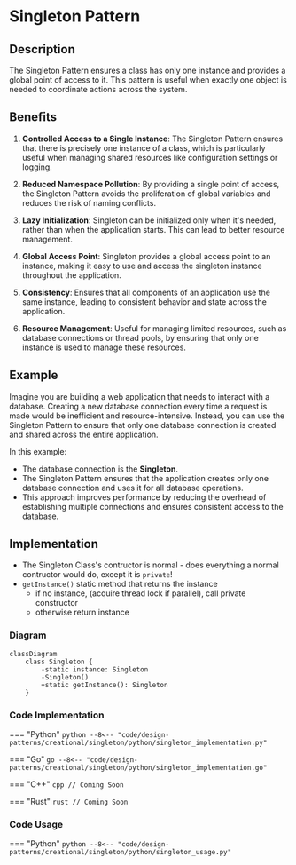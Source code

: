 # Singleton Pattern

## Description

The Singleton Pattern ensures a class has only one instance and provides a global point of access to it. This pattern is useful when exactly one object is needed to coordinate actions across the system.

## Benefits

1. **Controlled Access to a Single Instance**: The Singleton Pattern ensures that there is precisely one instance of a class, which is particularly useful when managing shared resources like configuration settings or logging.

2. **Reduced Namespace Pollution**: By providing a single point of access, the Singleton Pattern avoids the proliferation of global variables and reduces the risk of naming conflicts.

3. **Lazy Initialization**: Singleton can be initialized only when it's needed, rather than when the application starts. This can lead to better resource management.

4. **Global Access Point**: Singleton provides a global access point to an instance, making it easy to use and access the singleton instance throughout the application.

5. **Consistency**: Ensures that all components of an application use the same instance, leading to consistent behavior and state across the application.

6. **Resource Management**: Useful for managing limited resources, such as database connections or thread pools, by ensuring that only one instance is used to manage these resources.


## Example

Imagine you are building a web application that needs to interact with a database. Creating a new database connection every time a request is made would be inefficient and resource-intensive. Instead, you can use the Singleton Pattern to ensure that only one database connection is created and shared across the entire application.

In this example:

- The database connection is the **Singleton**.
- The Singleton Pattern ensures that the application creates only one database connection and uses it for all database operations.
- This approach improves performance by reducing the overhead of establishing multiple connections and ensures consistent access to the database.



## Implementation

- The Singleton Class's contructor is normal - does everything a normal contructor would do, except it is `private`!
- `getInstance()` static method that returns the instance
    - if no instance, (acquire thread lock if parallel), call private constructor
    - otherwise return instance

### Diagram

<!-- 2. A mermaid diagram -->
```mermaid
classDiagram
    class Singleton {
        -static instance: Singleton
        -Singleton()
        +static getInstance(): Singleton
    }
```

### Code Implementation

=== "Python"
    ```python
    --8<-- "code/design-patterns/creational/singleton/python/singleton_implementation.py"
    ```

=== "Go"
    ```go
    --8<-- "code/design-patterns/creational/singleton/python/singleton_implementation.go"
    ```

=== "C++"
    ```cpp
    // Coming Soon
    ```

=== "Rust"
    ```rust
    // Coming Soon
    ```

### Code Usage

=== "Python"
    ```python
    --8<-- "code/design-patterns/creational/singleton/python/singleton_usage.py"
    ```
